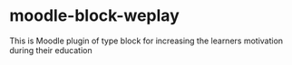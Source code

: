 # moodle-block-weplay
This is Moodle plugin of type block for increasing the learners motivation during their education
